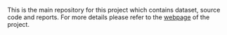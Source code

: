 This is the main repository for this project which contains dataset, source code and reports. For more details please refer to the [webpage](https://vatsal328.github.io/) of the project.
